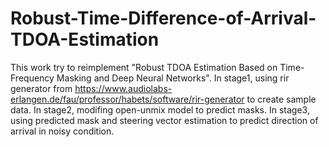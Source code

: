 # Robust-Time-Difference-of-Arrival-TDOA-Estimation
This work try to reimplement "Robust TDOA Estimation Based on Time-Frequency Masking and Deep Neural Networks".
In stage1, using rir generator from https://www.audiolabs-erlangen.de/fau/professor/habets/software/rir-generator to create sample data.
In stage2, modifing open-unmix model to predict masks.
In stage3, using predicted mask and steering vector estimation to predict direction of arrival in noisy condition.
